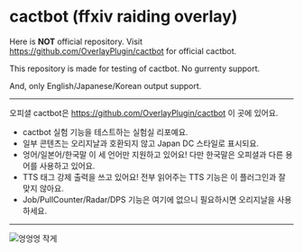 # cactbot (ffxiv raiding overlay)

Here is **NOT** official repository. Visit <https://github.com/OverlayPlugin/cactbot> for official cactbot.

This repository is made for testing of cactbot. No gurrenty support.

And, only English/Japanese/Korean output support.

---
오피셜 cactbot은 <https://github.com/OverlayPlugin/cactbot> 이 곳에 있어요.

* cactbot 실험 기능을 테스트하는 실험실 리포예요.
* 일부 콘텐츠는 오리지날과 호환되지 않고 Japan DC 스타일로 표시되요.
* 엉어/일본어/한국말 이 세 언어만 지원하고 있어요! 다만 한국말은 오피셜과 다른 용어를 사용하고 있어요.
* TTS 태그 강제 출력을 쓰고 있어요! 전부 읽어주는 TTS 기능은 이 플러그인과 잘 맞지 않아요.
* Job/PullCounter/Radar/DPS 기능은 여기에 없으니 필요하시면 오리지날을 사용하세요.

---
![엉엉엉 작게](https://user-images.githubusercontent.com/7216647/197848468-b615cd85-ee8c-4a92-9ac2-e987229c7741.gif)

